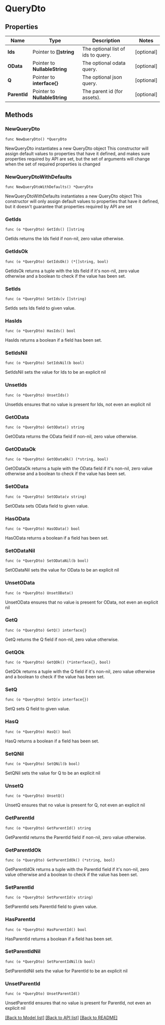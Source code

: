 # QueryDto

## Properties

Name | Type | Description | Notes
------------ | ------------- | ------------- | -------------
**Ids** | Pointer to **[]string** | The optional list of ids to query. | [optional] 
**OData** | Pointer to **NullableString** | The optional odata query. | [optional] 
**Q** | Pointer to **interface{}** | The optional json query. | [optional] 
**ParentId** | Pointer to **NullableString** | The parent id (for assets). | [optional] 

## Methods

### NewQueryDto

`func NewQueryDto() *QueryDto`

NewQueryDto instantiates a new QueryDto object
This constructor will assign default values to properties that have it defined,
and makes sure properties required by API are set, but the set of arguments
will change when the set of required properties is changed

### NewQueryDtoWithDefaults

`func NewQueryDtoWithDefaults() *QueryDto`

NewQueryDtoWithDefaults instantiates a new QueryDto object
This constructor will only assign default values to properties that have it defined,
but it doesn't guarantee that properties required by API are set

### GetIds

`func (o *QueryDto) GetIds() []string`

GetIds returns the Ids field if non-nil, zero value otherwise.

### GetIdsOk

`func (o *QueryDto) GetIdsOk() (*[]string, bool)`

GetIdsOk returns a tuple with the Ids field if it's non-nil, zero value otherwise
and a boolean to check if the value has been set.

### SetIds

`func (o *QueryDto) SetIds(v []string)`

SetIds sets Ids field to given value.

### HasIds

`func (o *QueryDto) HasIds() bool`

HasIds returns a boolean if a field has been set.

### SetIdsNil

`func (o *QueryDto) SetIdsNil(b bool)`

 SetIdsNil sets the value for Ids to be an explicit nil

### UnsetIds
`func (o *QueryDto) UnsetIds()`

UnsetIds ensures that no value is present for Ids, not even an explicit nil
### GetOData

`func (o *QueryDto) GetOData() string`

GetOData returns the OData field if non-nil, zero value otherwise.

### GetODataOk

`func (o *QueryDto) GetODataOk() (*string, bool)`

GetODataOk returns a tuple with the OData field if it's non-nil, zero value otherwise
and a boolean to check if the value has been set.

### SetOData

`func (o *QueryDto) SetOData(v string)`

SetOData sets OData field to given value.

### HasOData

`func (o *QueryDto) HasOData() bool`

HasOData returns a boolean if a field has been set.

### SetODataNil

`func (o *QueryDto) SetODataNil(b bool)`

 SetODataNil sets the value for OData to be an explicit nil

### UnsetOData
`func (o *QueryDto) UnsetOData()`

UnsetOData ensures that no value is present for OData, not even an explicit nil
### GetQ

`func (o *QueryDto) GetQ() interface{}`

GetQ returns the Q field if non-nil, zero value otherwise.

### GetQOk

`func (o *QueryDto) GetQOk() (*interface{}, bool)`

GetQOk returns a tuple with the Q field if it's non-nil, zero value otherwise
and a boolean to check if the value has been set.

### SetQ

`func (o *QueryDto) SetQ(v interface{})`

SetQ sets Q field to given value.

### HasQ

`func (o *QueryDto) HasQ() bool`

HasQ returns a boolean if a field has been set.

### SetQNil

`func (o *QueryDto) SetQNil(b bool)`

 SetQNil sets the value for Q to be an explicit nil

### UnsetQ
`func (o *QueryDto) UnsetQ()`

UnsetQ ensures that no value is present for Q, not even an explicit nil
### GetParentId

`func (o *QueryDto) GetParentId() string`

GetParentId returns the ParentId field if non-nil, zero value otherwise.

### GetParentIdOk

`func (o *QueryDto) GetParentIdOk() (*string, bool)`

GetParentIdOk returns a tuple with the ParentId field if it's non-nil, zero value otherwise
and a boolean to check if the value has been set.

### SetParentId

`func (o *QueryDto) SetParentId(v string)`

SetParentId sets ParentId field to given value.

### HasParentId

`func (o *QueryDto) HasParentId() bool`

HasParentId returns a boolean if a field has been set.

### SetParentIdNil

`func (o *QueryDto) SetParentIdNil(b bool)`

 SetParentIdNil sets the value for ParentId to be an explicit nil

### UnsetParentId
`func (o *QueryDto) UnsetParentId()`

UnsetParentId ensures that no value is present for ParentId, not even an explicit nil

[[Back to Model list]](../README.md#documentation-for-models) [[Back to API list]](../README.md#documentation-for-api-endpoints) [[Back to README]](../README.md)


